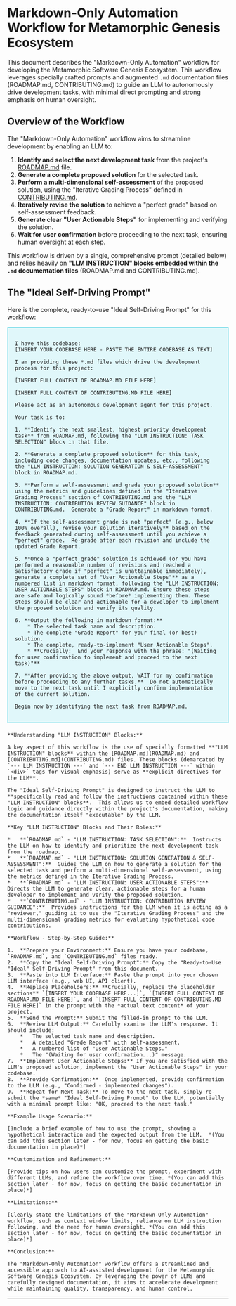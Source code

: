 # Markdown-Only Automation Workflow for Metamorphic Genesis Ecosystem

This document describes the "Markdown-Only Automation" workflow for developing the Metamorphic Software Genesis Ecosystem. This workflow leverages specially crafted prompts and augmented `.md` documentation files (ROADMAP.md, CONTRIBUTING.md) to guide an LLM to autonomously drive development tasks, with minimal direct prompting and strong emphasis on human oversight.

## Overview of the Workflow

The "Markdown-Only Automation" workflow aims to streamline development by enabling an LLM to:

1.  **Identify and select the next development task** from the project's [ROADMAP.md](ROADMAP.md) file.
2.  **Generate a complete proposed solution** for the selected task.
3.  **Perform a multi-dimensional self-assessment** of the proposed solution, using the "Iterative Grading Process" defined in [CONTRIBUTING.md](CONTRIBUTING.md).
4.  **Iteratively revise the solution** to achieve a "perfect grade" based on self-assessment feedback.
5.  **Generate clear "User Actionable Steps"** for implementing and verifying the solution.
6.  **Wait for user confirmation** before proceeding to the next task, ensuring human oversight at each step.

This workflow is driven by a single, comprehensive prompt (detailed below) and relies heavily on **"LLM INSTRUCTION" blocks embedded within the `.md` documentation files** (ROADMAP.md and CONTRIBUTING.md).

## The "Ideal Self-Driving Prompt"

Here is the complete, ready-to-use "Ideal Self-Driving Prompt" for this workflow:

<div style="background-color:#e0f7fa; border: 2px solid #80deea; padding: 15px; margin-top: 10px; margin-bottom: 20px;">
<p style="font-family: monospace; font-size: 14px; line-height: 1.4;">

```
I have this codebase:
[INSERT YOUR CODEBASE HERE - PASTE THE ENTIRE CODEBASE AS TEXT]

I am providing these *.md files which drive the development process for this project:

[INSERT FULL CONTENT OF ROADMAP.MD FILE HERE]

[INSERT FULL CONTENT OF CONTRIBUTING.MD FILE HERE]

Please act as an autonomous development agent for this project.

Your task is to:

1. **Identify the next smallest, highest priority development task** from ROADMAP.md, following the "LLM INSTRUCTION: TASK SELECTION" block in that file.

2. **Generate a complete proposed solution** for this task, including code changes, documentation updates, etc., following the "LLM INSTRUCTION: SOLUTION GENERATION & SELF-ASSESSMENT" block in ROADMAP.md.

3. **Perform a self-assessment and grade your proposed solution** using the metrics and guidelines defined in the "Iterative Grading Process" section of CONTRIBUTING.md and the "LLM INSTRUCTION: CONTRIBUTION REVIEW GUIDANCE" block in CONTRIBUTING.md.  Generate a "Grade Report" in markdown format.

4. **If the self-assessment grade is not "perfect" (e.g., below 100% overall), revise your solution iteratively** based on the feedback generated during self-assessment until you achieve a "perfect" grade.  Re-grade after each revision and include the updated Grade Report.

5. **Once a "perfect grade" solution is achieved (or you have performed a reasonable number of revisions and reached a satisfactory grade if "perfect" is unattainable immediately), generate a complete set of "User Actionable Steps"** as a numbered list in markdown format, following the "LLM INSTRUCTION: USER ACTIONABLE STEPS" block in ROADMAP.md. Ensure these steps are safe and logically sound *before* implementing them. These steps should be clear and actionable for a developer to implement the proposed solution and verify its quality.

6. **Output the following in markdown format:**
    * The selected task name and description.
    * The complete "Grade Report" for your final (or best) solution.
    * The complete, ready-to-implement "User Actionable Steps".
    * **Crucially:  End your response with the phrase: "(Waiting for user confirmation to implement and proceed to the next task)"**

7. **After providing the above output, WAIT for my confirmation before proceeding to any further tasks.**  Do not automatically move to the next task until I explicitly confirm implementation of the current solution.

Begin now by identifying the next task from ROADMAP.md.
```
</p>
</div>

    **Understanding "LLM INSTRUCTION" Blocks:**

    A key aspect of this workflow is the use of specially formatted **"LLM INSTRUCTION" blocks** within the [ROADMAP.md](ROADMAP.md) and [CONTRIBUTING.md](CONTRIBUTING.md) files. These blocks (demarcated by `--- LLM INSTRUCTION ---` and `--- END LLM INSTRUCTION ---` within `<div>` tags for visual emphasis) serve as **explicit directives for the LLM**.

    The "Ideal Self-Driving Prompt" is designed to instruct the LLM to **specifically read and follow the instructions contained within these "LLM INSTRUCTION" blocks**.  This allows us to embed detailed workflow logic and guidance directly within the project's documentation, making the documentation itself "executable" by the LLM.

    **Key "LLM INSTRUCTION" Blocks and Their Roles:**

    *   **`ROADMAP.md` - "LLM INSTRUCTION: TASK SELECTION":**  Instructs the LLM on how to identify and prioritize the next development task from the roadmap.
    *   **`ROADMAP.md` - "LLM INSTRUCTION: SOLUTION GENERATION & SELF-ASSESSMENT":**  Guides the LLM on how to generate a solution for the selected task and perform a multi-dimensional self-assessment, using the metrics defined in the Iterative Grading Process.
    *   **`ROADMAP.md` - "LLM INSTRUCTION: USER ACTIONABLE STEPS":**  Directs the LLM to generate clear, actionable steps for a human developer to implement and verify the proposed solution.
    *   **`CONTRIBUTING.md` - "LLM INSTRUCTION: CONTRIBUTION REVIEW GUIDANCE":**  Provides instructions for the LLM when it is acting as a "reviewer," guiding it to use the "Iterative Grading Process" and the multi-dimensional grading metrics for evaluating hypothetical code contributions.

    **Workflow - Step-by-Step Guide:**

    1.  **Prepare your Environment:** Ensure you have your codebase, `ROADMAP.md`, and `CONTRIBUTING.md` files ready.
    2.  **Copy the "Ideal Self-Driving Prompt":** Copy the "Ready-to-Use "Ideal" Self-Driving Prompt" from this document.
    3.  **Paste into LLM Interface:** Paste the prompt into your chosen LLM interface (e.g., web UI, API client).
    4.  **Replace Placeholders:** **Crucially, replace the placeholder sections** `[INSERT YOUR CODEBASE HERE...]`, `[INSERT FULL CONTENT OF ROADMAP.MD FILE HERE]`, and `[INSERT FULL CONTENT OF CONTRIBUTING.MD FILE HERE]` in the prompt with the *actual text content* of your project.
    5.  **Send the Prompt:** Submit the filled-in prompt to the LLM.
    6.  **Review LLM Output:** Carefully examine the LLM's response. It should include:
        *   The selected task name and description.
        *   A detailed "Grade Report" with self-assessment.
        *   A numbered list of "User Actionable Steps."
        *   The "(Waiting for user confirmation...)" message.
    7.  **Implement User Actionable Steps:** If you are satisfied with the LLM's proposed solution, implement the "User Actionable Steps" in your codebase.
    8.  **Provide Confirmation:**  Once implemented, provide confirmation to the LLM (e.g., "Confirmed - implemented changes").
    9.  **Repeat for Next Task:** To move to the next task, simply re-submit the *same* "Ideal Self-Driving Prompt" to the LLM, potentially with a minimal prompt like: "OK, proceed to the next task."

    **Example Usage Scenario:**

    [Include a brief example of how to use the prompt, showing a hypothetical interaction and the expected output from the LLM.  *(You can add this section later - for now, focus on getting the basic documentation in place)*]

    **Customization and Refinement:**

    [Provide tips on how users can customize the prompt, experiment with different LLMs, and refine the workflow over time. *(You can add this section later - for now, focus on getting the basic documentation in place)*]

    **Limitations:**

    [Clearly state the limitations of the "Markdown-Only Automation" workflow, such as context window limits, reliance on LLM instruction following, and the need for human oversight. *(You can add this section later - for now, focus on getting the basic documentation in place)*]

    **Conclusion:**

    The "Markdown-Only Automation" workflow offers a streamlined and accessible approach to AI-assisted development for the Metamorphic Software Genesis Ecosystem. By leveraging the power of LLMs and carefully designed documentation, it aims to accelerate development while maintaining quality, transparency, and human control.

---

